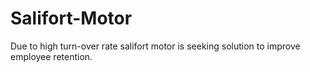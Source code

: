 # Salifort-Motor
Due to high turn-over rate salifort motor is seeking solution to improve employee retention.
